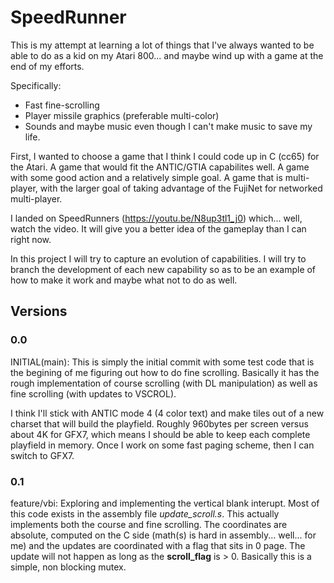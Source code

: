 # SpeedRunner
This is my attempt at learning a lot of things that I've always wanted to be able to do as a kid on my Atari 800... and maybe wind up with a game at the end of my efforts.

Specifically:
  * Fast fine-scrolling
  * Player missile graphics (preferable multi-color)
  * Sounds and maybe music even though I can't make music to save my life.

First, I wanted to choose a game that I think I could code up in C (cc65) for the Atari.  A game that would fit the ANTIC/GTIA capabilites well.  A game with some good action and a relatively simple goal.  A game that is multi-player, with the larger goal of taking advantage of the FujiNet for networked multi-player.

I landed on SpeedRunners (https://youtu.be/N8up3tl1_j0) which... well, watch the video.  It will give you a better idea of the gameplay than I can right now.

In this project I will try to capture an evolution of capabilities.  I will try to branch the development of each new capability so as to be an example of how to make it work and maybe what not to do as well.

## Versions

### 0.0
INITIAL(main): This is simply the initial commit with some test code that is the begining of me figuring out how to do fine scrolling.  Basically it has the rough implementation of course scrolling (with DL manipulation) as well as fine scrolling (with updates to VSCROL).

I think I'll stick with ANTIC mode 4 (4 color text) and make tiles out of a new charset that will build the playfield.  Roughly 960bytes per screen versus about 4K for GFX7, which means I should be able to keep each complete playfield in memory.  Once I work on some fast paging scheme, then I can switch to GFX7.

### 0.1
feature/vbi: Exploring and implementing the vertical blank interupt.  Most of this code exists in the assembly file *update_scroll.s*.  This actually implements both the course and fine scrolling.  The coordinates are absolute, computed on the C side (math(s) is hard in assembly... well... for me) and the updates are coordinated with a flag that sits in 0 page.  The update will not happen as long as the **scroll_flag** is > 0.  Basically this is a simple, non blocking mutex.


